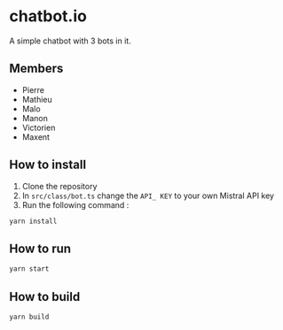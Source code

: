# chatbot.io

A simple chatbot with 3 bots in it.

## Members

- Pierre
- Mathieu
- Malo
- Manon
- Victorien
- Maxent

## How to install

1. Clone the repository
2. In `src/class/bot.ts` change the `API_ KEY` to your own Mistral API key
3. Run the following command :

```bash
yarn install
```

## How to run

```bash
yarn start
```

## How to build

```bash
yarn build
```
